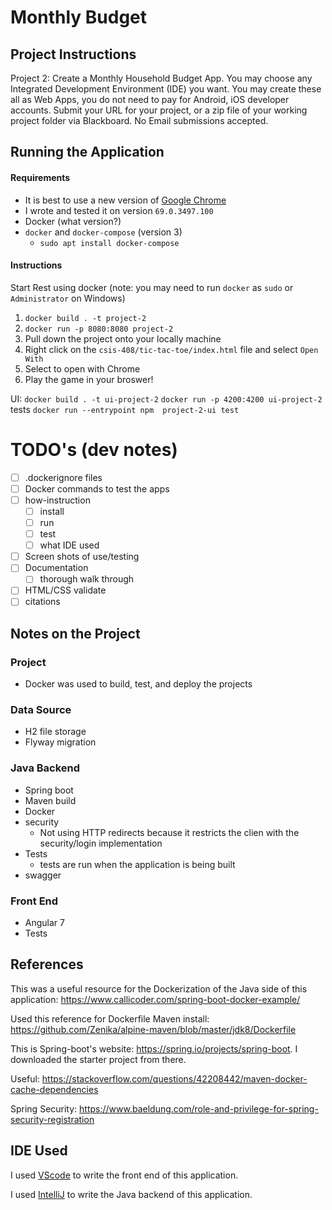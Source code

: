 # Monthly Budget 

## Project Instructions
Project 2: Create a Monthly Household Budget App. You may choose any Integrated
Development Environment (IDE) you want. You may create these all as Web Apps, you do not
need to pay for Android, iOS developer accounts. Submit your URL for your project, or a zip file
of your working project folder via Blackboard. No Email submissions accepted.

## Running the Application
#### Requirements
- It is best to use a new version of [Google Chrome](https://www.google.com/chrome/)
- I wrote and tested it on version `69.0.3497.100`
- Docker (what version?)
- `docker` and `docker-compose` (version 3)
    - `sudo apt install docker-compose`

#### Instructions
Start Rest using docker (note: you may need to run `docker` as `sudo` or `Administrator` on Windows)
1. `docker build . -t project-2`
2. `docker run -p 8080:8080 project-2`
1. Pull down the project onto your locally machine
2. Right click on the `csis-408/tic-tac-toe/index.html` file and select `Open With`
3. Select to open with Chrome
4. Play the game in your broswer!


UI: 
`docker build . -t ui-project-2`
`docker run -p 4200:4200 ui-project-2`
tests
`docker run --entrypoint npm  project-2-ui test`

# TODO's (dev notes)
- [ ] .dockerignore files
- [ ] Docker commands to test the apps 
- [ ] how-instruction
    - [ ] install
    - [ ] run
    - [ ] test
    - [ ] what IDE used
- [ ] Screen shots of use/testing
- [ ] Documentation 
    - [ ] thorough walk through 
- [ ] HTML/CSS validate 
- [ ] citations

## Notes on the Project



### Project 
- Docker was used to build, test, and deploy the projects 
### Data Source
- H2 file storage
- Flyway migration 
### Java Backend
- Spring boot
- Maven build
- Docker 
- security
    - Not using HTTP redirects because it restricts the clien with the security/login implementation
- Tests
    - tests are run when the application is being built 
- swagger
### Front End 
- Angular 7
- Tests

## References
This was a useful resource for the Dockerization of the Java side of this application: https://www.callicoder.com/spring-boot-docker-example/

Used this reference for Dockerfile Maven install: https://github.com/Zenika/alpine-maven/blob/master/jdk8/Dockerfile

This is Spring-boot's website: https://spring.io/projects/spring-boot. I downloaded the starter project from there. 

Useful: https://stackoverflow.com/questions/42208442/maven-docker-cache-dependencies	

Spring Security: https://www.baeldung.com/role-and-privilege-for-spring-security-registration

## IDE Used
I used [VScode](https://code.visualstudio.com/) to write the front end of this application.

I used [IntelliJ]() to write the Java backend of this application. 
